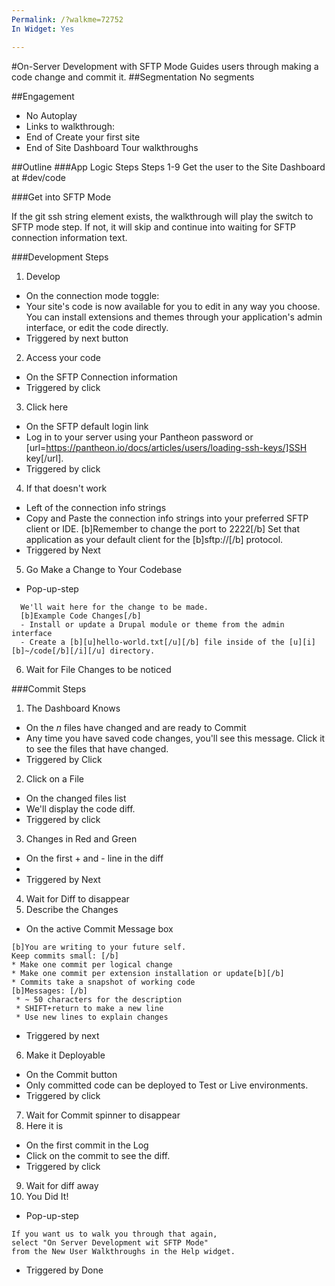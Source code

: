 ```yaml
---
Permalink: /?walkme=72752
In Widget: Yes

---
```

#On-Server Development with SFTP Mode
Guides users through making a code change and commit it.
##Segmentation
No segments

##Engagement
 - No Autoplay
 - Links to walkthrough:
  - End of Create your first site
  - End of Site Dashboard Tour walkthroughs

##Outline
###App Logic Steps
Steps 1-9 Get the user to the Site Dashboard at #dev/code

###Get into SFTP Mode

If the git ssh string element exists, the walkthrough will play the switch to SFTP mode step. If not, it will skip and continue into waiting for SFTP connection information text.

###Development Steps
1. Develop
 - On the connection mode toggle:
 - Your site's code is now available for you to edit in any way you choose. You can install extensions and themes through your application's admin interface, or edit the code directly.
 - Triggered by next button
2. Access your code
 - On the SFTP Connection information
 - Triggered by click
3. Click here
 - On the SFTP default login link
 - Log in to your server using your Pantheon password or [url=https://pantheon.io/docs/articles/users/loading-ssh-keys/]SSH key[/url].
 - Triggered by click
4. If that doesn't work
 - Left of the connection info strings
 - Copy and Paste the connection info strings into your preferred SFTP client or IDE. [b]Remember to change the port to 2222[/b]
Set that application as your default client for the [b]sftp://[/b] protocol.
  - Triggered by Next
5. Go Make a Change to Your Codebase
  - Pop-up-step

```
  We'll wait here for the change to be made.
  [b]Example Code Changes[/b]
  - Install or update a Drupal module or theme from the admin interface
  - Create a [b][u]hello-world.txt[/u][/b] file inside of the [u][i][b]~/code[/b][/i][/u] directory.
```
6. Wait for File Changes to be noticed

###Commit Steps
1. The Dashboard Knows
 - On the _n_ files have changed and are ready to Commit
 - Any time you have saved code changes, you'll see this message. Click it to see the files that have changed.
 - Triggered by Click
2. Click on a File
 - On the changed files list
 - We'll display the code diff.
 - Triggered by click
3. Changes in Red and Green
 - On the first + and - line in the diff
 -
 - Triggered by Next
4. Wait for Diff to disappear
5. Describe the Changes
 - On the active Commit Message box

 ```
 [b]You are writing to your future self.
Keep commits small: [/b]
 * Make one commit per logical change
 * Make one commit per extension installation or update[b][/b]
 * Commits take a snapshot of working code
[b]Messages: [/b]
  * ~ 50 characters for the description
  * SHIFT+return to make a new line
  * Use new lines to explain changes
  ```
 - Triggered by next
6. Make it Deployable
 - On the Commit button
 - Only committed code can be deployed to Test or Live environments.
 - Triggered by click
7. Wait for Commit spinner to disappear
8. Here it is
 - On the first commit in the Log
 - Click on the commit to see the diff.
 - Triggered by click
9. Wait for diff away
10. You Did It!
 - Pop-up-step
 ```
 If you want us to walk you through that again,
select "On Server Development wit SFTP Mode"
from the New User Walkthroughs in the Help widget.
```
 - Triggered by Done
